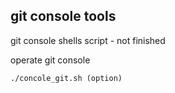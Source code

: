 ## git console tools

git console shells script - not finished

operate git console

``` 
./concole_git.sh (option)
``` 
